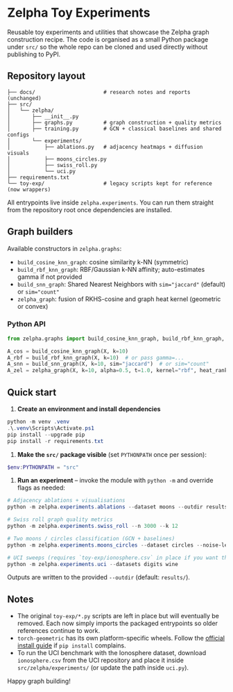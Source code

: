 # Zelpha Toy Experiments

Reusable toy experiments and utilities that showcase the Zelpha graph construction recipe. The code is organised as a small Python package under `src/` so the whole repo can be cloned and used directly without publishing to PyPI.

## Repository layout

```text
├── docs/                      # research notes and reports (unchanged)
├── src/
│   └── zelpha/
│       ├── __init__.py
│       ├── graphs.py          # graph construction + quality metrics
│       ├── training.py        # GCN + classical baselines and shared configs
│       └── experiments/
│           ├── ablations.py   # adjacency heatmaps + diffusion visuals
│           ├── moons_circles.py
│           ├── swiss_roll.py
│           └── uci.py
├── requirements.txt
└── toy-exp/                   # legacy scripts kept for reference (now wrappers)
```

All entrypoints live inside `zelpha.experiments`. You can run them straight from the repository root once dependencies are installed.

## Graph builders

Available constructors in `zelpha.graphs`:

- `build_cosine_knn_graph`: cosine similarity k-NN (symmetric)
- `build_rbf_knn_graph`: RBF/Gaussian k-NN affinity; auto-estimates gamma if not provided
- `build_snn_graph`: Shared Nearest Neighbors with `sim="jaccard"` (default) or `sim="count"`
- `zelpha_graph`: fusion of RKHS-cosine and graph heat kernel (geometric or convex)

### Python API

```python
from zelpha.graphs import build_cosine_knn_graph, build_rbf_knn_graph, build_snn_graph, zelpha_graph

A_cos = build_cosine_knn_graph(X, k=10)
A_rbf = build_rbf_knn_graph(X, k=10)  # or pass gamma=...
A_snn = build_snn_graph(X, k=10, sim="jaccard")  # or sim="count"
A_zel = zelpha_graph(X, k=10, alpha=0.5, t=1.0, kernel="rbf", heat_rank=128)
```

## Quick start

1. **Create an environment and install dependencies**

```powershell
python -m venv .venv
.\.venv\Scripts\Activate.ps1
pip install --upgrade pip
pip install -r requirements.txt
```

1. **Make the `src/` package visible** (set `PYTHONPATH` once per session):

```powershell
$env:PYTHONPATH = "src"
```

1. **Run an experiment** – invoke the module with `python -m` and override flags as needed:

```powershell
# Adjacency ablations + visualisations
python -m zelpha.experiments.ablations --dataset moons --outdir results/moons

# Swiss roll graph quality metrics
python -m zelpha.experiments.swiss_roll --n 3000 --k 12

# Two moons / circles classification (GCN + baselines)
python -m zelpha.experiments.moons_circles --dataset circles --noise-levels 0.1 0.2 0.3

# UCI sweeps (requires `toy-exp/ionosphere.csv` in place if you want that dataset)
python -m zelpha.experiments.uci --datasets digits wine
```

Outputs are written to the provided `--outdir` (default: `results/`).

## Notes

- The original `toy-exp/*.py` scripts are left in place but will eventually be removed. Each now simply imports the packaged entrypoints so older references continue to work.
- `torch-geometric` has its own platform-specific wheels. Follow the [official install guide](https://pytorch-geometric.readthedocs.io/en/latest/notes/installation.html) if `pip install` complains.
- To run the UCI benchmark with the Ionosphere dataset, download `ionosphere.csv` from the UCI repository and place it inside `src/zelpha/experiments/` (or update the path inside `uci.py`).

Happy graph building!
